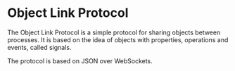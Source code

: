# Object Link Protocol

The Object Link Protocol is a simple protocol for sharing objects between processes. It is based on the idea of objects with properties, operations and events, called signals.

The protocol is based on JSON over WebSockets.
